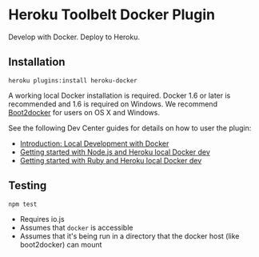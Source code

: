# Heroku Toolbelt Docker Plugin

Develop with Docker. Deploy to Heroku.

## Installation

    heroku plugins:install heroku-docker

A working local Docker installation is required. Docker 1.6 or later is recommended and 1.6 is required on Windows. We recommend [Boot2docker](http://boot2docker.io/) for users on OS X and Windows.

See the following Dev Center guides for details on how to user the plugin:

 * [Introduction: Local Development with Docker](https://devcenter.heroku.com/articles/introduction-local-development-with-docker?preview=1)
 * [Getting started with Node.js and Heroku local Docker dev](https://devcenter.heroku.com/articles/getting-started-with-node-js-and-heroku-local-docker-dev?preview=1)
 * [Getting started with Ruby and Heroku local Docker dev](https://devcenter.heroku.com/articles/getting-started-with-ruby-and-heroku-local-docker-dev?preview=1)

## Testing

`npm test`

- Requires io.js
- Assumes that `docker` is accessible
- Assumes that it's being run in a directory that the docker host (like boot2docker) can mount
